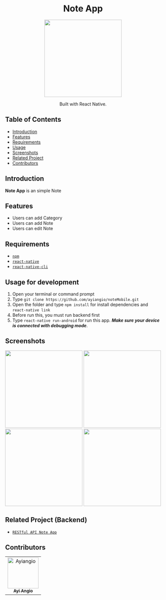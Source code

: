 <h1 align="center">Note App</h1>
<p align="center">
  <img width="250" src="https://www.pngitem.com/pimgs/m/15-156285_mb7-react-native-mobile-app-development-hd-png.png"/>
</p>
<p align="center">
  Built with React Native.
</p>

## Table of Contents

- [Introduction](#introduction)
- [Features](#features)
- [Requirements](#requirements)
- [Usage](#usage-for-development)
- [Screenshots](#screenshots)
- [Related Project](#related-project-backend)
- [Contributors](#contributors)

## Introduction
<b>Note App</b> is an simple Note 

## Features
* Users can add Category
* Users can add Note
* Users can edit Note


## Requirements
* [`npm`](https://www.npmjs.com/get-npm)
* [`react-native`](https://facebook.github.io/react-native/docs/getting-started)
* [`react-native-cli`](https://facebook.github.io/react-native/docs/getting-started)

## Usage for development
1. Open your terminal or command prompt
2. Type `git clone https://github.com/ayiangio/noteMobile.git`
3. Open the folder and type `npm install` for install dependencies and `react-native link`
4. Before run this, you must run backend first
5. Type `react-native run-android` for run this app. ***Make sure your device is connected with debugging mode***.

## Screenshots
<div align="center">
    <img width="250" src="./src/img/1.jpeg">    
    <img width="250" src="./src/img/2.jpeg">
    <img width="250" src="./src/img/3.jpeg">
    <img width="250" src="./src/img/4.jpeg">
</div>

## Related Project (Backend)
* [`RESTful API Note App`](https://github.com/ayiangio/BackEndNoteMobile)

## Contributors
<center>
  <table>
    <tr>
      <td align="center">
        <a href="https://github.com/ayiangio">
          <img width="100" src="https://avatars3.githubusercontent.com/u/15377357?s=460&v=4" alt="Ayiangio"><br/>
          <sub><b>Ayi Angio</b></sub>
        </a>
      </td>
    </tr>
  </table>
</center>
